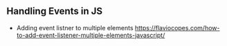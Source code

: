 ## Handling Events in JS

* Adding event listner to multiple elements
https://flaviocopes.com/how-to-add-event-listener-multiple-elements-javascript/

